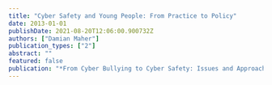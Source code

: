 ```yaml
---
title: "Cyber Safety and Young People: From Practice to Policy"
date: 2013-01-01
publishDate: 2021-08-20T12:06:00.900732Z
authors: ["Damian Maher"]
publication_types: ["2"]
abstract: ""
featured: false
publication: "*From Cyber Bullying to Cyber Safety: Issues and Approaches in Educational łdots*"
---
```


